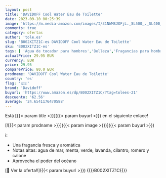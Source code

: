 ```yaml
---
layout: post
title: 'DAVIDOFF Cool Water Eau de Toilette'
date: 2023-09-10 00:25:39
image: 'https://m.media-amazon.com/images/I/31NWMSJOFjL._SL500_._SL400_.jpg'
comments: true
category: ofertas
author: 'tole.es'
slug: 'B002XITZ1C-es DAVIDOFF Cool Water Eau de Toilette'
sku: 'B002XITZ1C-es'
tags: [ 'Agua de tocador para hombres','Belleza','Fragancias para hombres','Perfumes y fragancias','Self Service','Special Features Stores','consumablesbeauty','davidoff','de','eau','partition_000','partition_083','toilette','🇪🇸', ]
actualPrice: 29.95 EUR
currency: EUR
price: 29.95
comparePrice: 80.0 EUR
prodname: 'DAVIDOFF Cool Water Eau de Toilette'
country: 'es'
flag: '🇪🇸'
brand: 'Davidoff'
buyurl: 'https://www.amazon.es/dp/B002XITZ1C/?tag=tolees-21'
descuento: '62.56'
average: '24.6541176470588'
---
```


Está [{{< param title >}}]({{< param buyurl >}}) en el siguiente enlace!

[![{{< param prodname >}}]({{< param image >}})]({{< param buyurl >}})

ℹ️:

- Una fragancia fresca y aromática
- Notas altas: agua de mar, menta, verde, lavanda, cilantro, romero y calone
- Aprovecha el poder del océano

[🛒 Ver la oferta!!]({{< param buyurl >}})
{{<world>}}B002XITZ1C{{</world>}}
